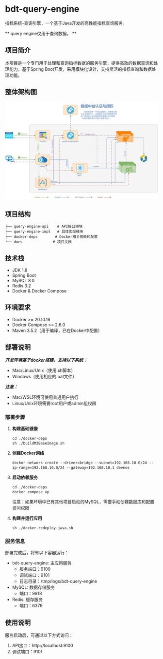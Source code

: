 # bdt-query-engine

指标系统-查询引擎，一个基于Java开发的高性能指标查询服务。

** query engine仅用于查询数据。 **

## 项目简介

本项目是一个专门用于处理和查询指标数据的服务引擎，提供高效的数据查询和处理能力。基于Spring Boot开发，采用模块化设计，支持灵活的指标查询和数据处理功能。

## 整体架构图

![系统架构图](docs/pics/overall-architecture.png)

## 项目结构

```
├── query-engine-api    # API接口模块
├── query-engine-impl   # 具体实现模块
├── docker-deps        # Docker相关依赖和配置
└── docs              # 项目文档
```

## 技术栈

- JDK 1.8
- Spring Boot
- MySQL 8.0
- Redis 3.2
- Docker & Docker Compose

## 环境要求

- Docker >= 20.10.16
- Docker Compose >= 2.6.0
- Maven 3.5.2（用于编译，已在Docker中配置）

## 部署说明

***开发环境基于docker搭建，支持以下系统：***
- Mac/Linux/Unix（使用.sh脚本）
- Windows（使用相应的.bat文件）

***注意：***
- Mac/WSL环境可使用普通用户执行
- Linux/Unix环境需要root用户或admin组权限

### 部署步骤

1. **构建基础镜像**
   ```shell
   cd ./docker-deps
   sh ./buildM3BaseImage.sh
   ```

2. **创建Docker网络**
   ```shell
   docker network create --driver=bridge --subnet=192.168.10.0/24 --ip-range=192.168.10.0/24 --gateway=192.168.10.1 devnws
   ```

3. **启动依赖服务**
   ```shell
   cd ./docker-deps
   docker compose up
   ```
   注意：如果环境中已有其他项目启动的MySQL，需要手动创建数据库和配置访问权限

4. **构建并运行应用**
   ```shell
   sh ./docker-redeploy-java.sh
   ```

### 服务信息

部署完成后，将有以下容器运行：
- bdt-query-engine: 主应用服务
  - 服务端口：9100
  - 调试端口：9101
  - 日志目录：/tmp/logs/bdt-query-engine
- MySQL: 数据存储服务
  - 端口：9918
- Redis: 缓存服务
  - 端口：6379

## 使用说明

服务启动后，可通过以下方式访问：

1. API接口：http://localhost:9100
2. 调试端口：9101

